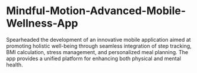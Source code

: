# Mindful-Motion-Advanced-Mobile-Wellness-App
Spearheaded the development of an innovative mobile application aimed at promoting holistic well-being through seamless integration of step tracking, BMI calculation, stress management, and personalized meal planning. The app provides a unified platform for enhancing both physical and mental health.
